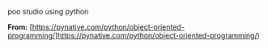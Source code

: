poo studio using python

**From:**
[https://pynative.com/python/object-oriented-programming/]https://pynative.com/python/object-oriented-programming/)


